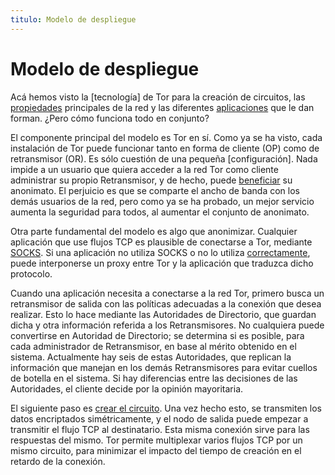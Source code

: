 ```yaml
---
titulo: Modelo de despliegue
---
```


Modelo de despliegue
====================

Acá hemos visto la [tecnología] de Tor para la creación de circuitos, las [propiedades] principales de la red y las diferentes
[aplicaciones] que le dan forman. ¿Pero cómo funciona todo en conjunto?

El componente principal del modelo es Tor en sí. Como ya se ha visto, cada instalación de Tor puede funcionar tanto en forma de
cliente (OP) como de retransmisor (OR). Es sólo cuestión de una pequeña [configuración]. Nada impide a un usuario que quiera acceder
a la red Tor como cliente administrar su propio Retransmisor, y de hecho, puede [beneficiar] su anonimato. El perjuicio es que se
comparte el ancho de banda con los demás usuarios de la red, pero como ya se ha probado, un mejor servicio aumenta la seguridad
para todos, al aumentar el conjunto de anonimato.

Otra parte fundamental del modelo es algo que anonimizar. Cualquier aplicación que use flujos TCP es plausible de conectarse a
Tor, mediante [SOCKS]. Si una aplicación no utiliza SOCKS o no lo utiliza [correctamente], puede interponerse un proxy entre Tor y la
aplicación que traduzca dicho protocolo.

Cuando una aplicación necesita a conectarse a la red Tor, primero busca un retransmisor de salida con las políticas adecuadas a la
conexión que desea realizar. Esto lo hace mediante las Autoridades de Directorio, que guardan dicha y otra información referida a
los Retransmisores. No cualquiera puede convertirse en Autoridad de Directorio; se determina si es posible, para cada
administrador de Retransmisor, en base al mérito obtenido en el sistema. Actualmente hay seis de estas Autoridades, que replican
la información que manejan en los demás Retransmisores para evitar cuellos de botella en el sistema. Si hay diferencias entre las
decisiones de las Autoridades, el cliente decide por la opinión mayoritaria.

El siguiente paso es [crear el circuito][tecnologa]. Una vez hecho esto, se transmiten los datos encriptados simétricamente, y el nodo de
salida puede empezar a transmitir el flujo TCP al destinatario. Esta misma conexión sirve para las respuestas del mismo. Tor
permite multiplexar varios flujos TCP por un mismo circuito, para minimizar el impacto del tiempo de creación en el retardo de la
conexión.


[tecnologa]: /tecnologias/circuitos-telescopicos/
[propiedades]: ../propiedades/
[aplicaciones]: ../ecosistema/
[configuracin]: https://wiki.torproject.org/noreply/TheOnionRouter/TorFAQ#CanIJustConfigureAndRun
[beneficiar]: https://wiki.torproject.org/noreply/TheOnionRouter/TorFAQ#RelayAnonymity
[SOCKS]: http://es.wikipedia.org/wiki/SOCKS
[correctamente]: http://redescebolla.wordpress.com/2010/02/07/tor/#dnssocks
